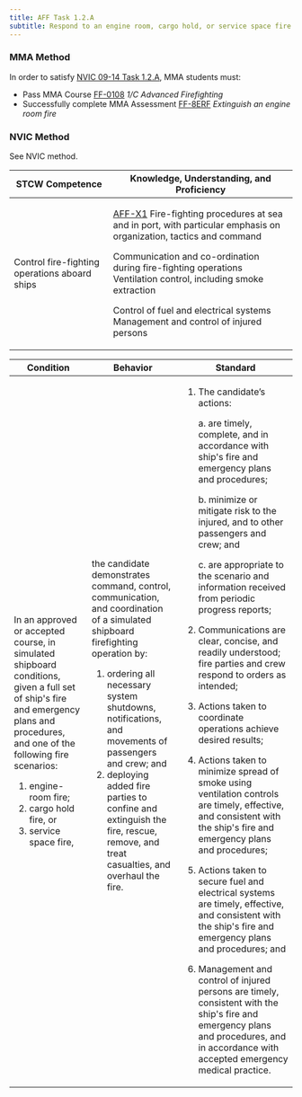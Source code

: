 ```yaml
---
title: AFF Task 1.2.A 
subtitle: Respond to an engine room, cargo hold, or service space fire
---
```



### MMA Method

In order to satisfy  [NVIC 09-14  Task  1.2.A](/stcw23/assets/images/nvic-09-14.pdf), MMA students must:

* Pass MMA Course  [FF-0108](FF-0108) *1/C Advanced Firefighting*
* Successfully complete MMA Assessment  [FF-8ERF](FF-8ERF) *Extinguish an engine room fire*


### NVIC Method

<a onclick="togglevisibility('nvic_methods')" >See NVIC method.</a>

<div id='nvic_methods' class='hide'>

<table>
<thead>
<tr>
<th class='forty'> STCW Competence </th>
<th class='sixty'> Knowledge, Understanding, and Proficiency </th>
</tr>
</thead>




<tbody>
<tr><td markdown='1'>

Control fire-fighting operations aboard ships

</td><td markdown='1'>

[AFF-X1](../../tables/63.html#AFF-X1) Fire-fighting procedures at sea and in port, with particular emphasis on organization, tactics and command 

Communication and co-ordination during fire-fighting operations Ventilation control, including smoke extraction 

Control of fuel and electrical systems Management and control of injured persons

</td></tr>


</tbody>
</table>


<table>
<thead>
<tr><th class='twenty'>  Condition </th><th class='twenty'> Behavior </th><th  class='sixty'>Standard </th></tr>
</thead>
<tbody >



<tr><td markdown='1'>

In an approved or accepted course, in simulated shipboard conditions, given a full set of ship's fire and emergency plans and procedures, and one of the following fire scenarios:

1. engine-room fire;
2. cargo hold fire, or
3. service space fire,

</td><td markdown='1'>

the candidate demonstrates command, control, communication, and coordination of a simulated shipboard firefighting operation by:

1. ordering all necessary system shutdowns, notifications, and movements of passengers and crew; and
2. deploying added fire parties to confine and extinguish the fire, rescue, remove, and treat casualties, and overhaul the fire.

<br>

<div class="tooltip">
<span class="tooltiptext">
</span>
</div>


</td><td markdown='1'>

1. The candidate’s actions:

	a. are timely, complete, and in accordance with ship's fire and emergency plans and procedures;

	b. minimize or mitigate risk to the injured, and to other passengers and crew; and

	c. are appropriate to the scenario and information received from periodic progress reports;
2. Communications are clear, concise, and readily understood; fire parties and crew respond to orders as intended;
3. Actions taken to coordinate operations achieve desired results;
4. Actions taken to minimize spread of smoke using ventilation controls are timely, effective, and consistent with the ship's fire and emergency plans and procedures;
5. Actions taken to secure fuel and electrical systems are timely, effective, and consistent with the ship's fire and emergency plans and procedures; and
6. Management and control of injured persons are timely, consistent with the ship's fire and emergency plans and procedures, and in accordance with accepted emergency medical practice.

</td></tr>
</tbody>
</table>
</div>
